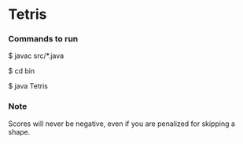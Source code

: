 # Tetris

### Commands to run

$ javac src/*.java

$ cd bin

$ java Tetris

### Note
Scores will never be negative, even if you are penalized for skipping a shape. 
